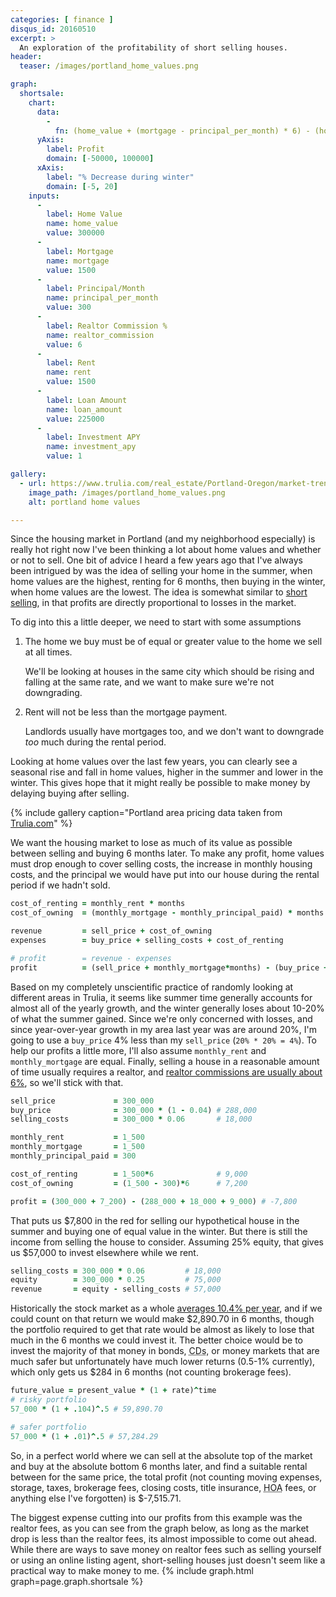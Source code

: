 ```yaml
---
categories: [ finance ]
disqus_id: 20160510
excerpt: >
  An exploration of the profitability of short selling houses.
header:
  teaser: /images/portland_home_values.png

graph:
  shortsale:
    chart:
      data:
        -
          fn: (home_value + (mortgage - principal_per_month) * 6) - (home_value * (100 - x)/100 + home_value * realtor_commission/100 + rent * 6) + ((home_value - loan_amount) - home_value*realtor_commission/100)*(nthRoot(1+investment_apy/100, 2) - 1)
      yAxis:
        label: Profit
        domain: [-50000, 100000]
      xAxis:
        label: "% Decrease during winter"
        domain: [-5, 20]
    inputs:
      -
        label: Home Value
        name: home_value
        value: 300000
      -
        label: Mortgage
        name: mortgage
        value: 1500
      -
        label: Principal/Month
        name: principal_per_month
        value: 300
      -
        label: Realtor Commission %
        name: realtor_commission
        value: 6
      -
        label: Rent
        name: rent
        value: 1500
      -
        label: Loan Amount
        name: loan_amount
        value: 225000
      -
        label: Investment APY
        name: investment_apy
        value: 1

gallery:
  - url: https://www.trulia.com/real_estate/Portland-Oregon/market-trends/
    image_path: /images/portland_home_values.png
    alt: portland home values 

---
```

Since the housing market in Portland (and my neighborhood especially) is really
hot right now I've been thinking a lot about home values and whether or not to sell.
One bit of advice I heard a few years ago that I've always been intrigued by was the
idea of selling your home in the summer, when home values are the highest, renting
for 6 months, then buying in the winter, when home values are the lowest. The idea is
somewhat similar to [short selling](https://en.wikipedia.org/wiki/Short_(finance)), 
in that profits are directly proportional to losses in the market.

To dig into this a little deeper, we need to start with some assumptions

  1. The home we buy must be of equal or greater value to the home we sell at all times.

     We'll be looking at houses in the same city which should be rising and falling
     at the same rate, and we want to make sure we're not downgrading.

  2. Rent will not be less than the mortgage payment.
  
     Landlords usually have mortgages too, and we don't want to downgrade _too_
     much during the rental period.

Looking at home values over the last few years, you can clearly see a seasonal rise and fall in home values,
higher in the summer and lower in the winter.  This gives hope that it might really
be possible to make money by delaying buying after selling.

{% include gallery caption="Portland area pricing data taken from [Trulia.com](https://www.trulia.com)" %}

We want the housing market to lose as much of its value as possible between selling and buying 6 months later.  To make any profit, home values must drop enough to cover selling costs, the increase in monthly housing costs, and the principal we would have put into our house during the rental period if we hadn't sold.

```ruby
cost_of_renting = monthly_rent * months
cost_of_owning  = (monthly_mortgage - monthly_principal_paid) * months

revenue         = sell_price + cost_of_owning
expenses        = buy_price + selling_costs + cost_of_renting

# profit        = revenue - expenses
profit          = (sell_price + monthly_mortgage*months) - (buy_price + selling_costs + monthly_rent*months - monthly_principal_paid*months)
```

Based on my completely unscientific practice of randomly looking at different
areas in Trulia, it seems like summer time generally accounts for almost all of
the yearly growth, and the winter generally loses about 10-20% of what the
summer gained.  Since we're only concerned with losses, and since year-over-year
growth in my area last year was are around 20%, I'm going to use a `buy_price`
4% less than my `sell_price` (`20% * 20% = 4%`). To help our profits a little
more, I'll also assume `monthly_rent` and `monthly_mortgage` are equal.  Finally,
selling a house in a reasonable amount of time usually requires a realtor, and
[realtor commissions are usually about 6%](https://www.mortgagecalculator.biz/c/commissions.php), so we'll stick with that.

```ruby
sell_price             = 300_000
buy_price              = 300_000 * (1 - 0.04) # 288,000
selling_costs          = 300_000 * 0.06       # 18,000

monthly_rent           = 1_500
monthly_mortgage       = 1_500
monthly_principal_paid = 300

cost_of_renting        = 1_500*6              # 9,000
cost_of_owning         = (1_500 - 300)*6      # 7,200

profit = (300_000 + 7_200) - (288_000 + 18_000 + 9_000) # -7,800
```

That puts us $7,800 in the red for selling our hypothetical house in the summer and
buying one of equal value in the winter.  But there is still the income from selling
the house to consider.  Assuming 25% equity, that gives us $57,000 to invest elsewhere while we rent.

```ruby
selling_costs = 300_000 * 0.06         # 18,000
equity        = 300_000 * 0.25         # 75,000
revenue       = equity - selling_costs # 57,000
```

Historically the stock market as a whole [averages 10.4% per year](http://www.stockpickssystem.com/historical-rate-of-return/),
and if we could count on that return we would make $2,890.70 in 6 months, though
the portfolio required to get that rate would be almost as likely to lose
that much in the 6 months we could invest it.  The better choice would be to invest
the majority of that money in bonds, <abbr title="Certificates of Deposit">CDs</abbr>, or money markets that are much safer but
unfortunately have much lower returns (0.5-1% currently), which only gets us $284
in 6 months (not counting brokerage fees).

```ruby
future_value = present_value * (1 + rate)^time
# risky portfolio
57_000 * (1 + .104)^.5 # 59,890.70

# safer portfolio
57_000 * (1 + .01)^.5 # 57,284.29
```

So, in a perfect world where we can sell at the absolute top of the market and
buy at the absolute bottom 6 months later, and find a suitable rental between for
the same price, the total profit (not counting moving expenses, storage, taxes,
brokerage fees, closing costs, title insurance, <abbr title="Home Owner's Association">HOA</abbr> fees, or anything else I've
forgotten) is $-7,515.71.

The biggest expense cutting into our profits from this example was the realtor
fees, as you can see from the graph below, as long as the market drop is less
than the realtor fees, its almost impossible to come out ahead.  While there
are ways to save money on realtor fees such as selling yourself or using an
online listing agent, short-selling houses just doesn't seem like a practical
way to make money to me.
{% include graph.html graph=page.graph.shortsale %}

